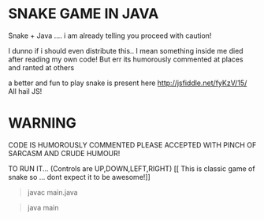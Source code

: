 SNAKE GAME IN JAVA
==================
 Snake + Java .... i am already telling you proceed with caution!

 I dunno if i should even distribute this.. I mean something inside me died after reading my own code!
 But err its humorously commented at places
 and ranted at others


 a better and fun to play snake is present here http://jsfiddle.net/fyKzV/15/ All hail JS!

WARNING
==========

CODE IS HUMOROUSLY COMMENTED PLEASE ACCEPTED WITH PINCH OF SARCASM AND CRUDE HUMOUR!


TO RUN IT...
(Controls are UP,DOWN,LEFT,RIGHT) [[ This is classic game of snake so ... dont expect it to be awesome!]]

>  javac main.java

>  java main